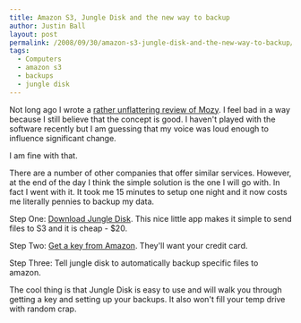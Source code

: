 ```yaml
---
title: Amazon S3, Jungle Disk and the new way to backup
author: Justin Ball
layout: post
permalink: /2008/09/30/amazon-s3-jungle-disk-and-the-new-way-to-backup/
tags:
  - Computers
  - amazon s3
  - backups
  - jungle disk
---
```

Not long ago I wrote a [rather unflattering review of Mozy][1]. I feel bad in a way because I still believe that the concept is good. I haven't played with the software recently but I am guessing that my voice was loud enough to influence significant change.

 [1]: http://www.justinball.com/2008/02/22/mozycom-and-their-backup-software-is-shit/

I am fine with that.

There are a number of other companies that offer similar services. However, at the end of the day I think the simple solution is the one I will go with. In fact I went with it. It took me 15 minutes to setup one night and it now costs me literally pennies to backup my data.

Step One:
[Download Jungle Disk][2]. This nice little app makes it simple to send files to S3 and it is cheap - $20.

 [2]: http://www.jungledisk.com/index.aspx

Step Two:
[Get a key from Amazon][3]. They'll want your credit card.

 [3]: http://aws.amazon.com/

Step Three:
Tell jungle disk to automatically backup specific files to amazon.

The cool thing is that Jungle Disk is easy to use and will walk you through getting a key and setting up your backups. It also won't fill your temp drive with random crap.